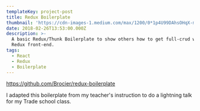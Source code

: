 ```yaml
---
templateKey: project-post
title: Redux Boilerplate
thumbnail: 'https://cdn-images-1.medium.com/max/1200/0*1p4U99DAhsOHqX-m.jpg'
date: 2018-02-26T13:53:00.000Z
description: >-
  A basic Redux/Thunk Boilerplate to show others how to get full-crud with a
  Redux front-end.
tags:
  - React
  - Redux
  - Boilerplate
---
```

https://github.com/Brocier/redux-boilerplate

I adapted this boilerplate from my teacher's instruction to do a lightning talk for my Trade school class.
